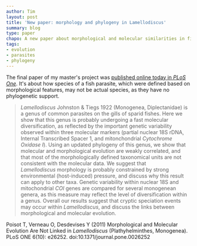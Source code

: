 ```yaml
---
author: Tim
layout: post
title: 'New paper: morphology and phylogeny in Lamellodiscus'
summary: blog
type: paper
chapo: A new paper about morphological and molecular similarities in fish parasites.
tags:
- evolution
- parasites
- phylogeny
---
```


The final paper of my master's project was [published online today in *PLoS One*](http://www.plosone.org/article/info%3Adoi%2F10.1371%2Fjournal.pone.0026252
). It's about how species of a fish parasite, which were defined based on morphological features, may not be actual species, as they have no phylogenetic support.

> *Lamellodiscus* Johnston & Tiegs 1922 (Monogenea, Diplectanidae) is a genus of common parasites on the gills of sparid fishes. Here we show that this genus is probably undergoing a fast molecular diversification, as reflected by the important genetic variability observed within three molecular markers (partial nuclear 18S rDNA, Internal Transcribed Spacer 1, and mitonchondrial *Cytochrome Oxidase I*). Using an updated phylogeny of this genus, we show that molecular and morphological evolution are weakly correlated, and that most of the morphologically defined taxonomical units are not consistent with the molecular data. We suggest that *Lamellodiscus* morphology is probably constrained by strong environmental (host-induced) pressure, and discuss why this result can apply to other taxa. Genetic variability within nuclear 18S and mitochondrial *COI* genes are compared for several monogenean genera, as this measure may reflect the level of diversification within a genus. Overall our results suggest that cryptic speciation events may occur within *Lamellodiscus*, and discuss the links between morphological and molecular evolution.

Poisot T, Verneau O, Desdevises Y (2011) Morphological and Molecular Evolution Are Not Linked in *Lamellodiscus* (Plathyhelminthes, Monogenea). PLoS ONE 6(10): e26252. doi:10.1371/journal.pone.0026252